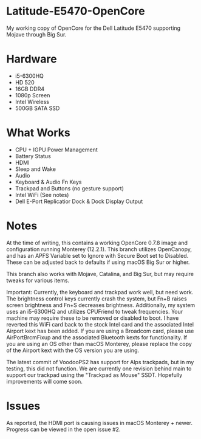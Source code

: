 # Latitude-E5470-OpenCore
My working copy of OpenCore for the Dell Latitude E5470 supporting Mojave through Big Sur.

# Hardware

- i5-6300HQ
- HD 520
- 16GB DDR4
- 1080p Screen
- Intel Wireless
- 500GB SATA SSD

# What Works

- CPU + IGPU Power Management
- Battery Status
- HDMI
- Sleep and Wake
- Audio
- Keyboard & Audio Fn Keys
- Trackpad and Buttons (no gesture support)
- Intel WiFi (See notes)
- Dell E-Port Replicatior Dock & Dock Display Output

# Notes

At the time of writing, this contains a working OpenCore 0.7.8 image and configuration running Monterey (12.2.1).
This branch utilizes OpenCanopy, and has an APFS Variable set to Ignore with Secure Boot set to Disabled. These can be adjusted back to defaults if using macOS Big Sur or higher.

This branch also works with Mojave, Catalina, and Big Sur, but may require tweaks for various items.

Important: Currently, the keyboard and trackpad work well, but need work.
The brightness control keys currently crash the system, but Fn+B raises screen brightness and Fn+S decreases brightness.
Additionally, my system uses an i5-6300HQ and utilizes CPUFriend to tweak frequencies. Your machine may require these to be removed or disabled to boot.
I have reverted this WiFi card back to the stock Intel card and the associated Intel Airport kext has been added. If you are using a Broadcom card, please use AirPortBrcmFixup and the associated Bluetooth kexts for functionality. If you are using an OS other than macOS Monterey, please replace the copy of the Airport kext with the OS version you are using.

The latest commit of VoodooPS2 has support for Alps trackpads, but in my testing, this did not function. We are currently one revision behind main to support our trackpad using the "Trackpad as Mouse" SSDT. Hopefully improvements will come soon.

# Issues

As reported, the HDMI port is causing issues in macOS Monterey + newer. Progress can be viewed in the open issue #2.
